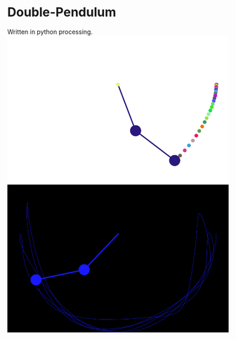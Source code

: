 # Double-Pendulum
Written in python processing.
![alt figure1](https://github.com/AEFGP/Double-Pendulum/blob/master/Anim000000000026.png)
![alt figure2](https://github.com/AEFGP/Double-Pendulum/blob/master/Anim000000000328.png)
